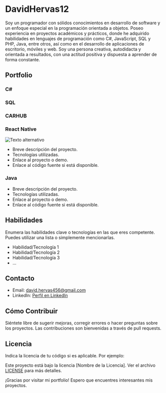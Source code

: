 # DavidHervas12

Soy un programador con sólidos conocimientos en desarrollo de software y un enfoque especial en la
programación orientada a objetos. Poseo experiencia en proyectos académicos y prácticos, donde he adquirido
habilidades en lenguajes de programación como C#, JavaScript, SQL y PHP, Java, entre otros, así como en el
desarrollo de aplicaciones de escritorio, móviles y web. Soy una persona creativa, autodidacta y orientada a
resultados, con una actitud positiva y dispuesta a aprender de forma constante.

## Portfolio

### C#

### SQL

### CARHUB

### React Native

![Texto alternativo](URL_de_la_imagen)
- Breve descripción del proyecto.
- Tecnologías utilizadas.
- Enlace al proyecto o demo.
- Enlace al código fuente si está disponible.

### Java

- Breve descripción del proyecto.
- Tecnologías utilizadas.
- Enlace al proyecto o demo.
- Enlace al código fuente si está disponible.

## Habilidades

Enumera las habilidades clave o tecnologías en las que eres competente. Puedes utilizar una lista o simplemente mencionarlas.

- Habilidad/Tecnología 1
- Habilidad/Tecnología 2
- Habilidad/Tecnología 3
- ...

## Contacto

- Email: david.hervas456@gmail.com
- LinkedIn: [Perfil en LinkedIn](https://www.linkedin.com/tuperfil)

## Cómo Contribuir

Siéntete libre de sugerir mejoras, corregir errores o hacer preguntas sobre los proyectos. Las contribuciones son bienvenidas a través de pull requests.

## Licencia

Indica la licencia de tu código si es aplicable. Por ejemplo:

Este proyecto está bajo la licencia [Nombre de la Licencia]. Ver el archivo [LICENSE](/LICENSE) para más detalles.

¡Gracias por visitar mi portfolio! Espero que encuentres interesantes mis proyectos.
